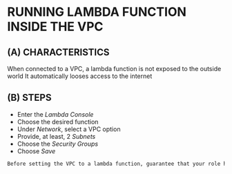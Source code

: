 # RUNNING LAMBDA FUNCTION INSIDE THE VPC

## (A) CHARACTERISTICS

When connected to a VPC, a lambda function is not exposed to the outside world
It automatically looses access to the internet

## (B) STEPS

- Enter the *Lambda Console*
- Choose the desired function
- Under *Network*, select a VPC option
- Provide, at least, 2 *Subnets*
- Choose the *Security Groups*
- Choose *Save*

```bash
Before setting the VPC to a lambda function, guarantee that your role has VPC permissions for access and execution
```

